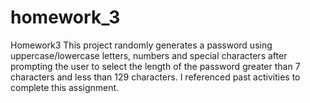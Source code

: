 # homework_3
Homework3
This project randomly generates a password using uppercase/lowercase letters, numbers and special characters after prompting the user to select the length of the password greater than 7 characters and less than 129 characters. 
I referenced past activities to complete this assignment. 
